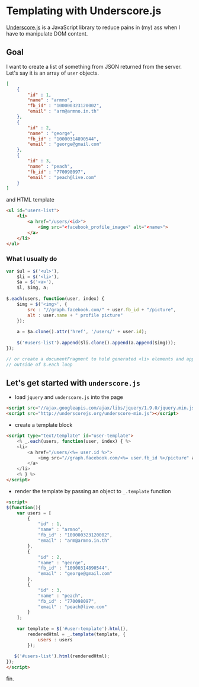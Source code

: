# Templating with Underscore.js

[Underscore.js](http://underscorejs.com) is a JavaScript library to reduce pains in (my) ass when I have to manipulate DOM content.

## Goal

I want to create a list of something from JSON returned from the server. Let's say it is an array of `user` objects.

```json
[
	{
    	"id" : 1,
        "name" : "armno",
        "fb_id" : "100000323120002",
        "email" : "arm@armno.in.th"
	},
	{
    	"id" : 2,
        "name" : "george",
        "fb_id" : "10000314890544",
        "email" : "george@gmail.com"
    },
    {
    	"id" : 3,
        "name" : "peach",
        "fb_id" : "770098097",
        "email" : "peach@live.com"
    }
]
```

and HTML template

```html
<ul id="users-list">
	<li>
    	<a href="/users/<id>">
        	<img src="<facebook_profile_image>" alt="<name>">
        </a>
    </li>
</ul>
```

### What I usually do

```javascript
var $ul = $('<ul>'),
	$li = $('<li>'),
    $a = $('<a>'),
    $l, $img, a;
    
$.each(users, function(user, index) {
	$img = $('<img>', {
    	src : "//graph.facebook.com/" + user.fb_id + "/picture",
        alt : user.name + " profile picture"
    });
    
    a = $a.clone().attr('href', '/users/' + user.id);
    
    $('#users-list').append($li.clone().append(a.append($img)));
});

// or create a documentFragment to hold generated <li> elements and append to $('#users-list')
// outside of $.each loop
```

## Let's get started with `underscore.js`

- load `jquery` and `underscore.js` into the page

```html
<script src="//ajax.googleapis.com/ajax/libs/jquery/1.9.0/jquery.min.js"></script>
<script src="http://underscorejs.org/underscore-min.js"></script>
```

- create a template block

```html
<script type="text/template" id="user-template">
	<% _.each(users, function(user, index) { %>
    <li>
    	<a href="/users/<%= user.id %>">
        	<img src="//graph.facebook.com/<%= user.fb_id %>/picture" alt="<%= user.name %> profile picture">
        </a>
    </li>
   	<% } %> 
</script>
```

- render the template by passing an object to `_.template` function

```html
<script>
$(function(){
	var users = [
		{
    		"id" : 1,
	        "name" : "armno",
	        "fb_id" : "100000323120002",
	        "email" : "arm@armno.in.th"
		},
		{
	    	"id" : 2,
	        "name" : "george",
    	    "fb_id" : "10000314890544",
    	    "email" : "george@gmail.com"
	    },
	    {
    		"id" : 3,
        	"name" : "peach",
	        "fb_id" : "770098097",
    	    "email" : "peach@live.com"
	    }
	];
    
	var template = $('#user-template').html(),
    	renderedHtml = _.template(template, {
        	users : users
        });
        
   $('#users-list').html(renderedHtml);
});
</script>
```

fin.

